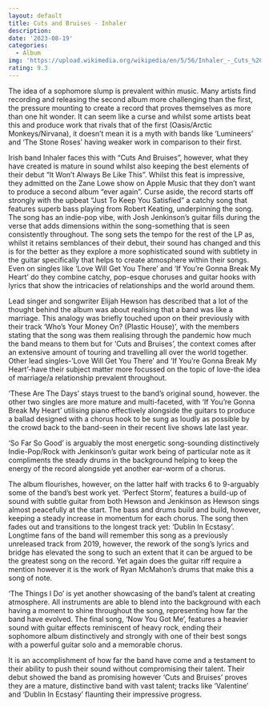 ```yaml
---
layout: default
title: Cuts and Bruises - Inhaler
description:
date: '2023-08-19'
categories:
  - Album
img: 'https://upload.wikimedia.org/wikipedia/en/5/56/Inhaler_-_Cuts_%26_Bruises.png'
rating: 9.3
---
```


The idea of a sophomore slump is prevalent within music. Many artists find recording and releasing the second album more challenging than the first, the pressure mounting to create a record that proves themselves as more than one hit wonder. It can seem like a curse and whilst some artists beat this and produce work that rivals that of the first (Oasis/Arctic Monkeys/Nirvana), it doesn’t mean it is a myth with bands like ‘Lumineers’ and ‘The Stone Roses’ having weaker work in comparison to their first.

Irish band Inhaler faces this with “Cuts And Bruises”, however, what they have created is mature in sound whilst also keeping the best elements of their debut “It Won’t Always Be Like This”. Whilst this feat is impressive, they admitted on the Zane Lowe show on Apple Music that they don’t want to produce a second album “ever again”. Curse aside, the record starts off strongly with the upbeat “Just To Keep You Satisfied” a catchy song that features superb bass playing from Robert Keating, underpinning the song. The song has an indie-pop vibe, with Josh Jenkinson’s guitar fills during the verse that adds dimensions within the song-something that is seen consistently throughout. The song sets the tempo for the rest of the LP as, whilst it retains semblances of their debut, their sound has changed and this is for the better as they explore a more sophisticated sound with subtlety in the guitar specifically that helps to create atmosphere within their songs. Even on singles like ‘Love Will Get You There’ and ‘If You’re Gonna Break My Heart’ do they combine catchy, pop-esque choruses and guitar hooks with lyrics that show the intricacies of relationships and the world around them.

Lead singer and songwriter Elijah Hewson has described that a lot of the thought behind the album was about realising that a band was like a marriage. This analogy was briefly touched upon on their previously with their track ‘Who’s Your Money On? (Plastic House)’, with the members stating that the song was them realising through the pandemic how much the band means to them but for ‘Cuts and Bruises’, the context comes after an extensive amount of touring and travelling all over the world together. Other lead singles-’Love Will Get You There’ and ‘If You’re Gonna Break My Heart’-have their subject matter more focussed on the topic of love-the idea of marriage/a relationship prevalent throughout.

‘These Are The Days’ stays truest to the band’s original sound, however. the other two singles are more mature and multi-faceted, with ‘If You’re Gonna Break My Heart’ utilising piano effectively alongside the guitars to produce a ballad designed with a chorus hook to be sung as loudly as possible by the crowd back to the band-seen in their recent live shows late last year.

‘So Far So Good’ is arguably the most energetic song-sounding distinctively Indie-Pop/Rock with Jenkinson’s guitar work being of particular note as it compliments the steady drums in the background helping to keep the energy of the record alongside yet another ear-worm of a chorus.

The album flourishes, however, on the latter half with tracks 6 to 9-arguably some of the band’s best work yet. ‘Perfect Storm’, features a build-up of sound with subtle guitar from both Hewson and Jenkinson as Hewson sings almost peacefully at the start. The bass and drums build and build, however, keeping a steady increase in momentum for each chorus. The song then fades out and transitions to the longest track yet: ‘Dublin In Ecstasy’. Longtime fans of the band will remember this song as a previously unreleased track from 2019, however, the rework of the song’s lyrics and bridge has elevated the song to such an extent that it can be argued to be the greatest song on the record. Yet again does the guitar riff require a mention however it is the work of Ryan McMahon’s drums that make this a song of note.

‘The Things I Do’ is yet another showcasing of the band’s talent at creating atmosphere. All instruments are able to blend into the background with each having a moment to shine throughout the song, representing how far the band have evolved. The final song, ‘Now You Got Me’, features a heavier sound with guitar effects reminiscent of heavy rock, ending their sophomore album distinctively and strongly with one of their best songs with a powerful guitar solo and a memorable chorus.

It is an accomplishment of how far the band have come and a testament to their ability to push their sound without compromising their talent. Their debut showed the band as promising however ‘Cuts and Bruises’ proves they are a mature, distinctive band with vast talent; tracks like ‘Valentine’ and ‘Dublin In Ecstasy’ flaunting their impressive progress.
